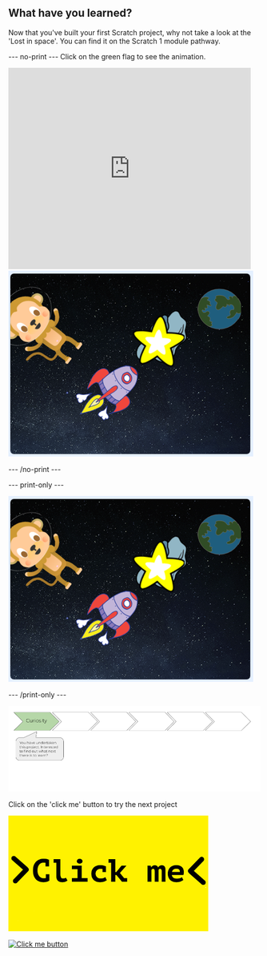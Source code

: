 ## What have you learned?

Now that you've built your first Scratch project, why not take a look at the 'Lost in space'. You can find it on the Scratch 1 module pathway.

--- no-print ---
Click on the green flag to see the animation.

<div class="scratch-preview">
  <iframe allowtransparency="true" width="485" height="402" src="https://scratch.mit.edu/projects/embed/276873231/?autostart=false" frameborder="0" scrolling="no"></iframe>
  <img src="images/space-final.png">
</div>

--- /no-print ---

--- print-only ---

![Complete project](images/space-final.png)

--- /print-only ---

![Progress bar](images/s1-1.png)

Click on the 'click me' button to try the next project

![Click me button](images/Clickme.png)

[![Click me button](image/Clickme.png)](https://codeclub.org/en/scratch1)
